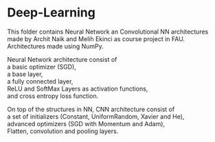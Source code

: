 # Deep-Learning

This folder contains Neural Network an Convolutional NN architectures made by Archit Naik and Melih Ekinci as course project in FAU.
Architectures made using NumPy.

Neural Network architecture consist of <br>
a basic optimizer (SGD),<br>
a base layer,<br>
a fully connected layer,<br>
ReLU and SoftMax Layers as activation functions,<br>
and cross entropy loss function.

On top of the structures in NN, CNN architecture consist of <br>
a set of initializers (Constant, UniformRandom, Xavier and He), <br>
advanced optimizers (SGD with Momentum and Adam), <br>
Flatten, convolution and pooling layers.
